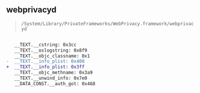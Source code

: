 ## webprivacyd

> `/System/Library/PrivateFrameworks/WebPrivacy.framework/webprivacyd`

```diff

   __TEXT.__cstring: 0x3cc
   __TEXT.__oslogstring: 0x8f9
   __TEXT.__objc_classname: 0x1
-  __TEXT.__info_plist: 0x408
+  __TEXT.__info_plist: 0x3ff
   __TEXT.__objc_methname: 0x3a9
   __TEXT.__unwind_info: 0x7e0
   __DATA_CONST.__auth_got: 0x468

```
